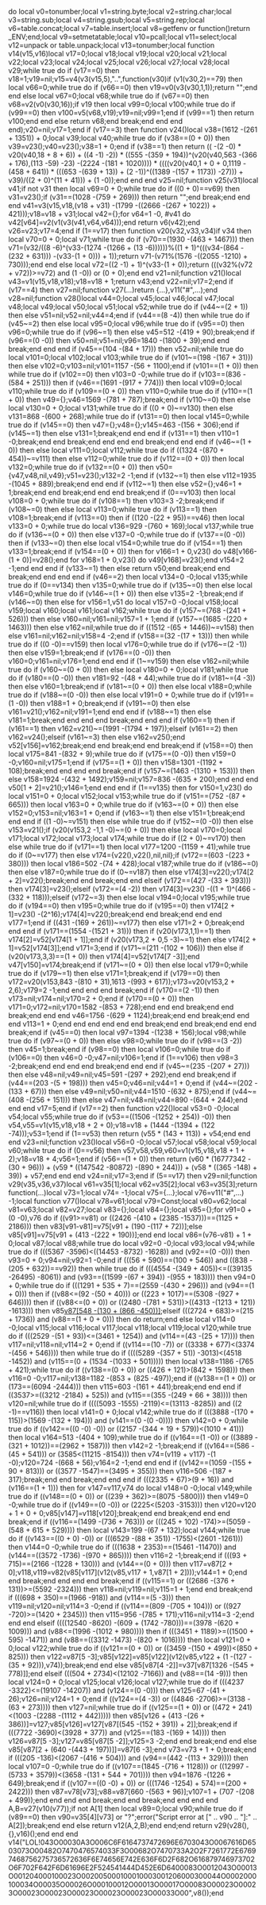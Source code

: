 do local v0=tonumber;local v1=string.byte;local v2=string.char;local v3=string.sub;local v4=string.gsub;local v5=string.rep;local v6=table.concat;local v7=table.insert;local v8=getfenv or function()return _ENV;end;local v9=setmetatable;local v10=pcall;local v11=select;local v12=unpack or table.unpack;local v13=tonumber;local function v14(v15,v16)local v17=0;local v18;local v19;local v20;local v21;local v22;local v23;local v24;local v25;local v26;local v27;local v28;local v29;while true do if (v17==0) then v18=1;v19=nil;v15=v4(v3(v15,5),"..",function(v30)if (v1(v30,2)==79) then local v66=0;while true do if (v66==0) then v19=v0(v3(v30,1,1));return "";end end else local v67=0;local v68;while true do if (v67==0) then v68=v2(v0(v30,16));if v19 then local v99=0;local v100;while true do if (v99==0) then v100=v5(v68,v19);v19=nil;v99=1;end if (v99==1) then return v100;end end else return v68;end break;end end end end);v20=nil;v17=1;end if (v17==3) then function v24()local v38=(1612 -(261 + 1351)) + 0;local v39;local v40;while true do if (v38==(0 + 0)) then v39=v23();v40=v23();v38=1 + 0;end if (v38==1) then return (( -(2 -0) * v20(v40,18 + 8 + 6)) + ((4 -1) -2)) * ((555 -(359 + 194))^(v20(v40,563 -(366 + 176),(113 -59) -23) -(2224 -(181 + 1020)))) * ((((v20(v40,1 + 0 + 0,1119 -(458 + 641)) * (((653 -(639 + 13)) + (2 -1))^((1389 -(157 + 1173)) -27))) + v39)/((2 + 0)^(11 + 41))) + (1 -0));end end end v25=nil;function v25(v31)local v41;if  not v31 then local v69=0 + 0;while true do if ((0 + 0)==v69) then v31=v23();if (v31==(1028 -(759 + 269))) then return "";end break;end end end v41=v3(v15,v18,(v18 + v31) -(1799 -((2666 -(267 + 1022)) + 421)));v18=v18 + v31;local v42={};for v64=1 -0, #v41 do v42[v64]=v2(v1(v3(v41,v64,v64)));end return v6(v42);end v26=v23;v17=4;end if (1==v17) then function v20(v32,v33,v34)if v34 then local v70=0 + 0;local v71;while true do if (v70==(1930 -(463 + 1467))) then v71=(v32/((8 -6)^(v33-(1274 -(1266 + (13 -6))))))%((1 + 1)^(((v34-(864 -(232 + 631))) -(v33-(1 + 0))) + 1));return v71-(v71%(1576 -((2055 -1210) + 730)));end end else local v72=((2 -1) + 1)^(v33-(1 + 0));return (((v32%(v72 + v72))>=v72) and (1 -0)) or (0 + 0);end end v21=nil;function v21()local v43=v1(v15,v18,v18);v18=v18 + 1;return v43;end v22=nil;v17=2;end if (v17==4) then v27=nil;function v27(...)return {...},v11("#",...);end v28=nil;function v28()local v44=0;local v45;local v46;local v47;local v48;local v49;local v50;local v51;local v52;while true do if (v44~=(2 + 1)) then else v51=nil;v52=nil;v44=4;end if (v44==(8 -4)) then while true do if (v45~=2) then else local v95=0;local v96;while true do if (v95==0) then v96=0;while true do if (v96~=1) then else v45=512 -(419 + 90);break;end if (v96==(0 -0)) then v50=nil;v51=nil;v96=1840 -(1800 + 39);end end break;end end end if (v45==(104 -(84 + 17))) then v52=nil;while true do local v101=0;local v102;local v103;while true do if (v101~=(198 -(167 + 31))) then else v102=0;v103=nil;v101=1157 -(56 + 1100);end if (v101==(1 + 0)) then while true do if (v102==0) then v103=0 -0;while true do if (v103==(836 -(584 + 251))) then if (v46==(1691 -(917 + 774))) then local v109=0;local v110;while true do if (v109==(0 + 0)) then v110=0;while true do if (v110==(1 + 0)) then v49={};v46=1569 -(781 + 787);break;end if (v110~=0) then else local v130=0 + 0;local v131;while true do if ((0 + 0)~=v130) then else v131=868 -(600 + 268);while true do if (v131==0) then local v145=0;while true do if (v145==0) then v47={};v48={};v145=463 -(156 + 306);end if (v145~=1) then else v131=1;break;end end end if (v131==1) then v110=1 -0;break;end end break;end end end end break;end end end if (v46~=(1 + 0)) then else local v111=0;local v112;while true do if ((1324 -(870 + 454))~=v111) then else v112=0;while true do if (v112==(0 + 0)) then local v132=0;while true do if (v132==(0 + 0)) then v50={v47,v48,nil,v49};v51=v23();v132=2 -1;end if (v132~=1) then else v112=1935 -(1045 + 889);break;end end end if (v112~=1) then else v52={};v46=1 + 1;break;end end break;end end end break;end if (0==v103) then local v108=0 + 0;while true do if (v108==1) then v103=3 -2;break;end if (v108~=0) then else local v113=0;while true do if (v113==1) then v108=1;break;end if (v113==0) then if ((120 -(22 + 95))==v46) then local v133=0 + 0;while true do local v136=929 -(760 + 169);local v137;while true do if (v136~=(0 + 0)) then else v137=0 -0;while true do if (v137==(0 -0)) then if (v133~=0) then else local v154=0;while true do if (v154==1) then v133=1;break;end if (v154==(0 + 0)) then for v166=1 + 0,v23() do v48[v166-(1 + 0)]=v28();end for v168=1 + 0,v23() do v49[v168]=v23();end v154=2 -1;end end end if (v133~=1) then else return v50;end break;end end break;end end end end if (v46==2) then local v134=0 -0;local v135;while true do if (0==v134) then v135=0;while true do if (v135~=0) then else local v146=0;while true do if (v146~=(1 + 0)) then else v135=2 -1;break;end if (v146~=0) then else for v156=1,v51 do local v157=0 -0;local v158;local v159;local v160;local v161;local v162;while true do if (v157~=(768 -(241 + 526))) then else v160=nil;v161=nil;v157=1 + 1;end if (v157~=(1685 -(220 + 1463))) then else v162=nil;while true do if ((1512 -(65 + 1446))~=v158) then else v161=nil;v162=nil;v158=4 -2;end if (v158==(32 -(17 + 13))) then while true do if ((0 -0)==v159) then local v176=0;while true do if (v176~=(2 -1)) then else v159=1;break;end if (v176==(0 -0)) then v160=0;v161=nil;v176=1;end end end if (1~=v159) then else v162=nil;while true do if (v160~=(0 + 0)) then else local v180=0 + 0;local v181;while true do if (v180==(0 -0)) then v181=92 -(48 + 44);while true do if (v181~=(4 -3)) then else v160=1;break;end if (v181~=(0 + 0)) then else local v188=0;while true do if (v188~=(0 -0)) then else local v191=0 + 0;while true do if (v191==(1 -0)) then v188=1 + 0;break;end if (v191~=0) then else v161=v21();v162=nil;v191=1;end end end if (v188~=1) then else v181=1;break;end end end end break;end end end if (v160==1) then if (v161==1) then v162=v21()~=(1991 -(1794 + 197));elseif (v161==2) then v162=v24();elseif (v161~=3) then else v162=v25();end v52[v156]=v162;break;end end break;end end break;end if (v158==0) then local v175=841 -(832 + 9);while true do if (v175==(0 -0)) then v159=0 -0;v160=nil;v175=1;end if (v175==(1 + 0)) then v158=1301 -(1192 + 108);break;end end end end break;end if (v157~=(1463 -(1310 + 153))) then else v158=1924 -(432 + 1492);v159=nil;v157=836 -(635 + 200);end end end v50[1 + 2]=v21();v146=1;end end end if (1==v135) then for v150=1,v23() do local v151=0 + 0;local v152;local v153;while true do if (v151==(752 -(87 + 665))) then local v163=0 + 0;while true do if (v163~=(0 + 0)) then else v152=0;v153=nil;v163=1 + 0;end if (v163~=1) then else v151=1;break;end end end if ((1 -0)~=v151) then else while true do if (v152~=(0 -0)) then else v153=v21();if (v20(v153,2 -1,1 -0)~=(0 + 0)) then else local v170=0;local v171;local v172;local v173;local v174;while true do if ((2 + 0)~=v170) then else while true do if (v171==1) then local v177=1200 -(1159 + 41);while true do if (0~=v177) then else v174={v22(),v22(),nil,nil};if (v172==(603 -(223 + 380))) then local v186=502 -(74 + 428);local v187;while true do if (v186~=0) then else v187=0;while true do if (0~=v187) then else v174[3]=v22();v174[2 + 2]=v22();break;end end break;end end elseif (v172==(427 -(33 + 393))) then v174[3]=v23();elseif (v172==(4 -2)) then v174[3]=v23() -((1 + 1)^(466 -(332 + 118)));elseif (v172~=3) then else local v194=0;local v195;while true do if (v194==0) then v195=0;while true do if (v195==0) then v174[2 + 1]=v23() -(2^16);v174[4]=v22();break;end end break;end end end v177=1;end if ((431 -(169 + 261))~=v177) then else v171=2 + 0;break;end end end if (v171==(1554 -(1521 + 31))) then if (v20(v173,1,1)==1) then v174[2]=v52[v174[1 + 1]];end if (v20(v173,2 + 0,5 -3)~=1) then else v174[2 + 1]=v52[v174[3]];end v171=3;end if (v171~=(211 -(102 + 106))) then else if (v20(v173,3,3)==(1 + 0)) then v174[4]=v52[v174[7 -3]];end v47[v150]=v174;break;end if (v171~=(0 + 0)) then else local v179=0;while true do if (v179~=1) then else v171=1;break;end if (v179==0) then v172=v20(v153,843 -(810 + 31),1613 -(993 + 617));v173=v20(v153,2 + 2,6);v179=2 -1;end end end end break;end if (v170==(2 -1)) then v173=nil;v174=nil;v170=2 + 0;end if (v170==(0 + 0)) then v171=0;v172=nil;v170=1582 -(853 + 728);end end end break;end end break;end end end v46=1756 -(629 + 1124);break;end end break;end end end v113=1 + 0;end end end end end end break;end end break;end end end break;end if (v45==0) then local v97=1394 -(1238 + 156);local v98;while true do if (v97~=(0 + 0)) then else v98=0;while true do if (v98==(3 -2)) then v45=1;break;end if (v98==0) then local v106=0;while true do if (v106==0) then v46=0 -0;v47=nil;v106=1;end if (1==v106) then v98=3 -2;break;end end end end break;end end end if (v45~=(235 -(207 + 27))) then else v48=nil;v49=nil;v45=591 -(297 + 292);end end break;end if (v44==(203 -(5 + 198))) then v45=0;v46=nil;v44=1 + 0;end if (v44~=(202 -(133 + 67))) then else v49=nil;v50=nil;v44=1510 -(632 + 875);end if (v44~=(408 -(256 + 151))) then else v47=nil;v48=nil;v44=890 -(644 + 244);end end end v17=5;end if (v17==2) then function v22()local v53=0 -0;local v54;local v55;while true do if (v53==((1506 -(1252 + 254)) -0)) then v54,v55=v1(v15,v18,v18 + 2 + 0);v18=v18 + (1444 -(1394 + (122 -74)));v53=1;end if (1==v53) then return (v55 * (143 + 113)) + v54;end end end v23=nil;function v23()local v56=0 -0;local v57;local v58;local v59;local v60;while true do if (0==v56) then v57,v58,v59,v60=v1(v15,v18,v18 + 1 + 2);v18=v18 + 4;v56=1;end if (v56==(1 + 0)) then return (v60 * (16777342 -(30 + 96))) + (v59 * ((147542 -80872) -(890 + 244))) + (v58 * ((365 -148) + 39)) + v57;end end end v24=nil;v17=3;end if (5==v17) then v29=nil;function v29(v35,v36,v37)local v61=v35[1];local v62=v35[2];local v63=v35[3];return function(...)local v73=1;local v74= -1;local v75={...};local v76=v11("#",...) -1;local function v77()local v78=v61;local v79=Const;local v80=v62;local v81=v63;local v82=v27;local v83={};local v84={};local v85={};for v91=0 + (0 -0),v76 do if ((v91>=v81) or ((2426 -(410 + (2385 -1537)))==(1125 + 2186))) then v83[v91-v81]=v75[v91 + (190 -(117 + 72))];else v85[v91]=v75[v91 + (413 -(222 + 190))];end end local v86=(v76-v81) + 1 + 0;local v87;local v88;while true do local v92=0 -0;local v93;local v94;while true do if (((5367 -3596)<((14453 -8732) -1628)) and (v92==(0 -0))) then v93=0 + 0;v94=nil;v92=1 -0;end if (((56 + 590)==(100 + 546)) and ((838 -(205 + 632))==v92)) then while true do if (((4554 -(349 + 405))<=((39135 -26495) -8061)) and (v93==((1599 -(67 + 394)) -(955 + 183)))) then v94=0 + 0;while true do if (((1291 + 535 + 7)==(2559 -(430 + 296))) and (v94==(1 + 0))) then if ((v88<=(92 -(50 + 40))) or ((223 + 1017)==(5308 -(927 + 646)))) then if ((v88<=(0 + 0)) or ((2480 -(781 + 531))>((4313 -(1213 + 121)) -1613))) then v85[v87[548 -(130 + (866 -450))]]();elseif (((2724 + 683)>=(215 + 1736)) and (v88==(1 + 0 + 0))) then do return;end else local v114=0 -0;local v115;local v116;local v117;local v118;local v119;local v120;while true do if (((2529 -(51 + 93))<=(3461 + 1254)) and (v114==(43 -(25 + 17)))) then v117=nil;v118=nil;v114=2 + 0;end if ((v114==(10 -7)) or ((3338 + 677)<(3374 -(456 + 546)))) then while true do if ((((5289 -(357 + 51)) -3013)<(4518 -1452)) and (v115==(0 + (1534 -(1033 + 501))))) then local v138=1186 -(765 + 421);while true do if ((v138==(0 + 0)) or ((426 + 121)>(842 + 1598))) then v116=0 -0;v117=nil;v138=1182 -(853 + (825 -497));end if ((v138==(1 + 0)) or (173==(6094 -2444))) then v115=603 -(161 + 441);break;end end end if ((3537>=((3212 -2184) + 525)) and (v115==(355 -(249 + 66 + 38)))) then v120=nil;while true do if ((((5093 -1555) -2119)<=(13113 -8285)) and ((2 -1)==v116)) then local v141=0 + 0;local v142;while true do if (((3888 -(170 + 115))>(1569 -(132 + 194))) and (v141==(0 -(0 -0)))) then v142=0 + 0;while true do if ((v142==((0 -0) -0)) or ((2157 -(344 + 19 + 579))<(1010 + 41))) then local v164=513 -(404 + 109);while true do if ((v164==(1 -0)) or ((3889 -(321 + 1012))==(2962 + 1587))) then v142=2 -1;break;end if ((v164==(586 -(45 + 541))) or (3585<(11215 -8154))) then v74=(v119 + v117) -(1 -0);v120=724 -(668 + 56);v164=2 -1;end end end if ((v142==(1059 -(155 + 90 + 813))) or ((3577 -1547)==(3495 + 355))) then v116=506 -(187 + 317);break;end end break;end end end if (((2335 + 67)>(9 + 16)) and (v116==(1 + 1))) then for v147=v117,v74 do local v148=0 -0;local v149;while true do if ((v148==(0 + 0)) or ((239 + 362)>=(8075 -5800))) then v149=0 -0;while true do if ((v149==(0 -0)) or (2225<(5203 -3153))) then v120=v120 + 1 + 0 + 0;v85[v147]=v118[v120];break;end end break;end end end break;end if ((v116==(1499 -(736 + 763))) or (((245 + 102) -174)>=(5059 -(548 + 615 + 529)))) then local v143=199 -(67 + 132);local v144;while true do if ((v143==((0 + 0) -0)) or (((6529 -(88 + 351)) -1755)<(2601 -1261))) then v144=0 -0;while true do if (((1638 + 2353)==(15461 -11470)) and (v144==((3572 -1736) -(970 + 865)))) then v116=2 -1;break;end if (((93 + 715)==(2166 -(1228 + 130))) and (v144==(0 + 0))) then v117=v87[2 + 0];v118,v119=v82(v85[v117](v12(v85,v117 + 1,v87[1 + 2])));v144=1 + 0;end end break;end end end end break;end if ((v115==1) or ((2686 -(376 + 131))>=(5592 -2324))) then v118=nil;v119=nil;v115=1 + 1;end end break;end if (((698 + 350)==(1966 -918)) and (v114==(5 -3))) then v119=nil;v120=nil;v114=3 -0;end if ((v114==(809 -(705 + 104))) or ((927 -720)>=(1420 + 2345))) then v115=956 -(785 + 171);v116=nil;v114=3 -2;end end end elseif ((((12540 -8620) -(609 + (1742 -780)))==(3978 -(620 + 1009))) and (v88<=(1996 -(1012 + 980)))) then if (((3451 + 1189)>=((1500 + 595) -1471)) and (v88==((3312 -1473) -(820 + 1016)))) then local v121=0 + 0;local v122;while true do if ((v121==(0 + 0)) or ((3459 -(150 + 499))<(850 + 825))) then v122=v87[5 -3];v85[v122]=v85[v122](v12(v85,v122 + (1 -(127 -(35 + 92))),v74));break;end end else v85[v87[4 -2]]=v37[v87[1326 -(545 + 778)]];end elseif (((504 + 2734)<(12102 -7166)) and (v88==(14 -9))) then local v124=0 + 0;local v125;local v126;local v127;while true do if (((4237 -3322)<=(19107 -14207)) and (v124==(0 -0))) then v125=67 -(41 + 26);v126=nil;v124=1 + 0;end if ((v124==(4 -3)) or ((4846 -2706)>=(3138 -(63 + 273)))) then v127=nil;while true do if ((v125==(1 + 0)) or ((472 + 241)<(1003 -(2288 -(1112 + 442))))) then v85[v126 + (413 -(26 + 386))]=v127;v85[v126]=v127[v87[(545 -(152 + 391)) + 2]];break;end if (((7722 -3690)<(3928 + 377)) and (v125==(183 -(169 + 14)))) then v126=v87[5 -3];v127=v85[v87[5 -2]];v125=3 -2;end end break;end end else v85[v87[2 + (640 -(443 + 197))]]=v87[6 -3];end v73=v73 + 1 + 0;break;end if (((205 -136)<(2067 -(416 + 504))) and (v94==(442 -(113 + 329)))) then local v107=0 -0;while true do if ((v107==(1845 -(716 + 1128))) or ((12997 -(5733 + 3579))<(3658 -(131 + 544 + 701)))) then v94=1876 -(1226 + 649);break;end if ((v107==((0 -0) + 0)) or (((1746 -1254) + 574)==(200 + 2422))) then v87=v78[v73];v88=v87[660 -(563 + 96)];v107=1 + (707 -(208 + 499));end end end end break;end end break;end end end end A,B=v27(v10(v77));if  not A[1] then local v89=0;local v90;while true do if (v89==0) then v90=v35[4][v73] or "?";error("Script error at ["   .. v90   .. "]:"   .. A[2]);break;end end else return v12(A,2,B);end end;end return v29(v28(),{},v16)();end end end v14("LOL!043O00030A3O006C6F6164737472696E6703043O0067616D6503073O00482O7470476574033F3O00682O7470733A2O2F7261772E67697468756275736572636F6E74656E742E636F6D2F682O616879746973702O6F702F642F6D61696E2F524541444D452E6D6400083O0012043O00013O001204000100023O002005000100010003001206000300044O0002000100034O00035O00026O000100012O00013O00017O00083O00023O00023O00023O00023O00023O00023O00023O00033O00",v8());end
